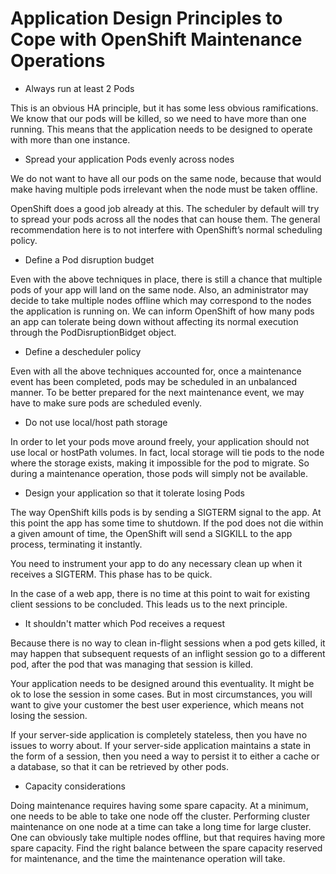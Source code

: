 # Application Design Principles to Cope with OpenShift Maintenance Operations

- Always run at least 2 Pods

This is an obvious HA principle, but it has some less obvious ramifications. We
know that our pods will be killed, so we need to have more than one running.
This means that the application needs to be designed to operate with more than
one instance.

- Spread your application Pods evenly across nodes

We do not want to have all our pods on the same node, because that would make
having multiple pods irrelevant when the node must be taken offline.

OpenShift does a good job already at this. The scheduler by default will try to
spread your pods across all the nodes that can house them. The general
recommendation here is to not interfere with OpenShift’s normal scheduling
policy.

- Define a Pod disruption budget

Even with the above techniques in place, there is still a chance that multiple
pods of your app will land on the same node. Also, an administrator may decide
to take multiple nodes offline which may correspond to the nodes the application
is running on. We can inform OpenShift of how many pods an app can tolerate
being down without affecting its normal execution through the
PodDisruptionBidget object.

- Define a descheduler policy

Even with all the above techniques accounted for, once a maintenance event has
been completed, pods may be scheduled in an unbalanced manner. To be better
prepared for the next maintenance event, we may have to make sure pods are
scheduled evenly.

- Do not use local/host path storage

In order to let your pods move around freely, your application should not use
local or hostPath volumes. In fact, local storage will tie pods to the node
where the storage exists, making it impossible for the pod to migrate. So during
a maintenance operation, those pods will simply not be available.

- Design your application so that it tolerate losing Pods

The way OpenShift kills pods is by sending a SIGTERM signal to the app. At this
point the app has some time to shutdown. If the pod does not die within a given
amount of time, the OpenShift will send a SIGKILL to the app process,
terminating it instantly.

You need to instrument your app to do any necessary clean up when it receives a
SIGTERM. This phase has to be quick.

In the case of a web app, there is no time at this point to wait for existing
client sessions to be concluded. This leads us to the next principle.

- It shouldn't matter which Pod receives a request

Because there is no way to clean in-flight sessions when a pod gets killed, it
may happen that subsequent requests of an inflight session go to a different
pod, after the pod that was managing that session is killed.

Your application needs to be designed around this eventuality. It might be ok to
lose the session in some cases. But in most circumstances, you will want to give
your customer the best user experience, which means not losing the session.

If your server-side application is completely stateless, then you have no issues
to worry about. If your server-side application maintains a state in the form of
a session, then you need a way to persist it to either a cache or a database, so
that it can be retrieved by other pods.

- Capacity considerations

Doing maintenance requires having some spare capacity. At a minimum, one needs
to be able to take one node off the cluster. Performing cluster maintenance on
one node at a time can take a long time for large cluster. One can obviously
take multiple nodes offline, but that requires having more spare capacity. Find
the right balance between the spare capacity reserved for maintenance, and the
time the maintenance operation will take.
